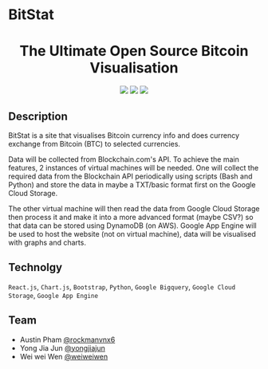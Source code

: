 # BitStat
<h1 align="center">
  The Ultimate Open Source Bitcoin Visualisation
</h1>
<p align="center">
<img src="https://img.shields.io/badge/%E2%9C%94%20Code%20Quality-A-green.svg">
<img src="https://img.shields.io/badge/Mobile%20Compatibility-A-red.svg">
<img src="https://img.shields.io/badge/lisence-MIT-blue.svg">
</p>

## Description

BitStat is a site that visualises Bitcoin currency info and does currency exchange from Bitcoin (BTC) to selected currencies.

Data will be collected from Blockchain.com's API. To achieve the main features, 2 instances of virtual machines will be needed. One will collect the required data from the Blockchain API periodically using scripts (Bash and Python) and store the data in maybe a TXT/basic format first on the Google Cloud Storage.

The other virtual machine will then read the data from Google Cloud Storage then process it and make it into a more advanced format (maybe CSV?) so that data can be stored using DynamoDB (on AWS). Google App Engine will be used to host the website (not on virtual machine), data will be visualised with graphs and charts.

## Technolgy
<code>React.js</code>, <code>Chart.js</code>, <code>Bootstrap</code>, <code>Python</code>, <code>Google Bigquery</code>, <code>Google Cloud Storage</code>, <code>Google App Engine</code>

## Team
- Austin Pham [@rockmanvnx6](https://github.com/rockmanvnx6)
- Yong Jia Jun [@yongjiajun](https://github.com/yongjiajun)
- Wei wei Wen [@weiweiwen](https://github.com/weiweiwen)